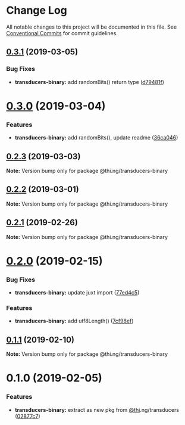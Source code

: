 # Change Log

All notable changes to this project will be documented in this file.
See [Conventional Commits](https://conventionalcommits.org) for commit guidelines.

## [0.3.1](https://github.com/thi-ng/umbrella/compare/@thi.ng/transducers-binary@0.3.0...@thi.ng/transducers-binary@0.3.1) (2019-03-05)


### Bug Fixes

* **transducers-binary:** add randomBits() return type ([d79481f](https://github.com/thi-ng/umbrella/commit/d79481f))





# [0.3.0](https://github.com/thi-ng/umbrella/compare/@thi.ng/transducers-binary@0.2.3...@thi.ng/transducers-binary@0.3.0) (2019-03-04)


### Features

* **transducers-binary:** add randomBits(), update readme ([36ca046](https://github.com/thi-ng/umbrella/commit/36ca046))





## [0.2.3](https://github.com/thi-ng/umbrella/compare/@thi.ng/transducers-binary@0.2.2...@thi.ng/transducers-binary@0.2.3) (2019-03-03)

**Note:** Version bump only for package @thi.ng/transducers-binary





## [0.2.2](https://github.com/thi-ng/umbrella/compare/@thi.ng/transducers-binary@0.2.1...@thi.ng/transducers-binary@0.2.2) (2019-03-01)

**Note:** Version bump only for package @thi.ng/transducers-binary





## [0.2.1](https://github.com/thi-ng/umbrella/compare/@thi.ng/transducers-binary@0.2.0...@thi.ng/transducers-binary@0.2.1) (2019-02-26)

**Note:** Version bump only for package @thi.ng/transducers-binary





# [0.2.0](https://github.com/thi-ng/umbrella/compare/@thi.ng/transducers-binary@0.1.1...@thi.ng/transducers-binary@0.2.0) (2019-02-15)


### Bug Fixes

* **transducers-binary:** update juxt import ([77ed4c5](https://github.com/thi-ng/umbrella/commit/77ed4c5))


### Features

* **transducers-binary:** add utf8Length() ([7cf98ef](https://github.com/thi-ng/umbrella/commit/7cf98ef))





## [0.1.1](https://github.com/thi-ng/umbrella/compare/@thi.ng/transducers-binary@0.1.0...@thi.ng/transducers-binary@0.1.1) (2019-02-10)

**Note:** Version bump only for package @thi.ng/transducers-binary





# 0.1.0 (2019-02-05)


### Features

* **transducers-binary:** extract as new pkg from [@thi](https://github.com/thi).ng/transducers ([02877c7](https://github.com/thi-ng/umbrella/commit/02877c7))

